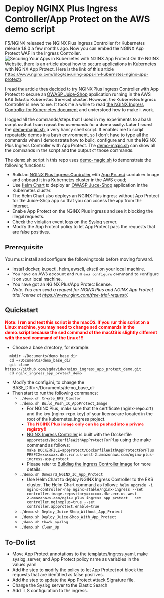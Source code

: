 # Deploy NGINX Plus Ingress Controller/App Protect on the AWS demo script

F5/NGINX released the NGINX Plus Ingress Controller for Kubernetes release 1.8.0 a few months ago. Now you can embed the NGINX App Protect WAF in the Ingress Controller.
![Securing Your Apps in Kubernetes with NGINX App Protect](https://www.nginx.com/wp-content/uploads/2020/08/NGINX-App-Protect-secure-K8s-apps_topology.png)
On the NGINX Website, there is an article about how to secure applications in Kubernetes with NGINX App Protect. Here is the link of this article https://www.nginx.com/blog/securing-apps-in-kubernetes-nginx-app-protect/.

I read the article then decided to try NGINX Plus Ingress Controller with App Protect to secure an [OWASP Juice-Shop](https://github.com/bkimminich/juice-shop) application running in the AWS EKS (Elastic Kubernetes Service) cluster. However, the Kubernetes Ingress Controller is new to me. It took me a while to read [the NGINX Ingress Controller for Kubernetes document](https://docs.nginx.com/nginx-ingress-controller/overview/) and understood how to make it work.

I logged all the commands/steps that I used in my experiments to a bash script so that I can repeat the commands for a demo easily. Later I found the [demo-magic.sh](https://github.com/paxtonhare/demo-magic), a very handy shell script. It enables me to script repeatable demos in a bash environment, so I don't have to type all the commands when I demonstrate how to build, configure and run the NGINX Plus Ingress Controller with App Protect. The [demo-magic.sh](https://github.com/paxtonhare/demo-magic) can show all the commands in the script and the output of those commands.

The demo.sh script in this repo uses [demo-magic.sh](https://github.com/paxtonhare/demo-magic) to demonstrate the following functions:

- Build an [NGINX Plus Ingress Controller](https://github.com/nginxinc/kubernetes-ingress) with [App Protect](https://docs.nginx.com/nginx-ingress-controller/app-protect/installation/) container image and onboard it in a Kubernetes cluster in the AWS cloud;
- Use [Helm Chart](https://helm.sh/docs/topics/charts/) to deploy an [OWASP Juice-Shop](https://github.com/bkimminich/juice-shop) application in the Kubernetes cluster.
- The Helm Chart also deploys an NGINX Plus ingress without App Protect for the Juice-Shop app so that you can access the app from the Internet.
- Enable App Protect on the NGINX Plus ingress and see it blocking the illegal requests.
- Check the violation event logs on the Syslog server.
- Modify the App Protect policy to let App Protect pass the requests that are false positives.

## Prerequisite

You must install and configure the following tools before moving forward.

- Install docker, kubectl, helm, awscli, eksctl on your local machine.
- You have an AWS account and run `aws configure` command to configure it on your local machine.
- You have got an NGINX Plus/App Protect license.  
  _Note: You can send a request for NGINX Plus and NGINX App Protect trial license at https://www.nginx.com/free-trial-request/._

## Quickstart

<span style="color:red">**Note: I run and test this script in the macOS. If you run this script on a Linux machine, you may need to change sed commands in the demo.script because the sed command of the macOS is slightly different with the sed command of the Linux !!!**</span>

- Choose a base directory, for example:

```
  mkdir ~/Documents/demo_base_dir
  cd ~/Documents/demo_base_dir
  git clone https://github.com/sgdavidw/nginx_ingress_app_protect_demo.git
  cd nginx_ingress_app_protect_demo
```

- Modify the config.ini, to change the
  BASE_DIR=~/Documents/demo_base_dir
- Then start to run the following commands:
  - `./demo.sh Create_EKS_Cluster`
  - `./demo.sh Build_Push_IC_AppProtect_Image`
    - For NGINX Plus, make sure that the certificate (nginx-repo.crt) and the key (nginx-repo.key) of your license are located in the root of the kubernetes_ingress project.
    - <span style="color:red">**The NGINX Plus image only can be pushed into a private registry!!!**</span>
    - [NGINX Ingress Controller](https://github.com/nginxinc/kubernetes-ingress) is built with the Dockerfile `appprotect/DockerfileWithAppProtectForPlus` using the make command as follows:  
      `make DOCKERFILE=appprotect/DockerfileWithAppProtectForPlus PREFIX=xxxxxxx.dkr.ecr.us-west-2.amazonaws.com/nginx-plus-ingress-app-protect`
    - Please refer to [Building the Ingress Controller Image](https://docs.nginx.com/nginx-ingress-controller/installation/building-ingress-controller-image/) for more details.
  - `./demo.sh Onboard_NGINX_IC_App_Protect`
    - Use Helm Chart to deploy NGINX Ingress Controller to the EKS cluster. The Helm Chart command as follows:
      `helm upgrade -i nginx-controller-nap nginx-stable/nginx-ingress --set controller.image.repository=xxxxxx.dkr.ecr.us-west-2.amazonaws.com/nginx-plus-ingress-app-protect --set controller.nginxplus=true --set controller.appprotect.enable=true`
  - `./demo.sh Deploy_Juice-Shop_Without_App_Protect`
  - `./demo.sh Deploy_Juice-Shop_With_App_Protect`
  - `./demo.sh Check_Syslog`
  - `./demo.sh Clean_Up`

## To-Do list

- Move App Protect annotations to the templates/ingress.yaml, make syslog_server, and App Protect policy name as variables in the values.yaml
- Add the step to modify the policy to let App Protect not block the requests that are identified as false positives.
- Add the step to update the App Protect Attack Signature file.
- Change the Syslog server to the Elastic Search
- Add TLS configuration to the ingress.
